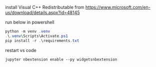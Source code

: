 install Visual C++ Redistributable from https://www.microsoft.com/en-us/download/details.aspx?id=48145

run below in powershell

```powershell
python -m venv .venv
.\.venv\Scripts\Activate.ps1
pip install -r .\requirements.txt
```

restart vs code

```
jupyter nbextension enable --py widgetsnbextension
```